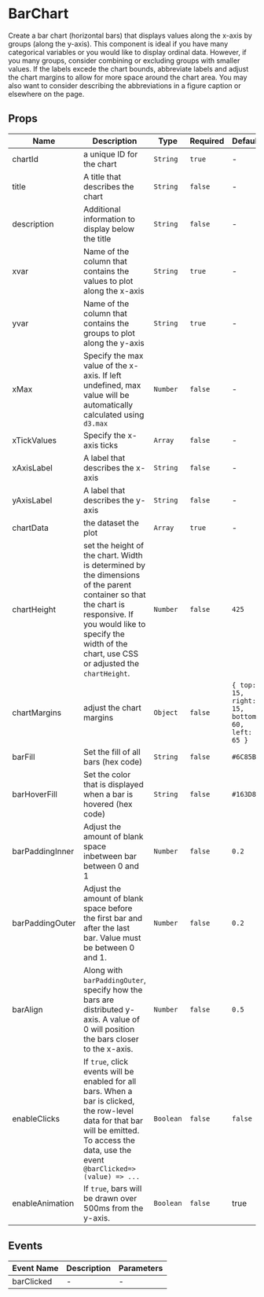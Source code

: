 # BarChart

Create a bar chart (horizontal bars) that displays values along the x-axis by groups (along the y-axis). This component is ideal if you have many categorical variables or you would like to display ordinal data. However, if you many groups, consider combining or excluding groups with smaller values. If the labels excede the chart bounds, abbreviate labels and adjust the chart margins to allow for more space around the chart area. You may also want to consider describing the abbreviations in a figure caption or elsewhere on the page. 

## Props

<!-- @vuese:BarChart:props:start -->
|Name|Description|Type|Required|Default|
|---|---|---|---|---|
|chartId|a unique ID for the chart|`String`|`true`|-|
|title|A title that describes the chart|`String`|`false`|-|
|description|Additional information to display below the title|`String`|`false`|-|
|xvar|Name of the column that contains the values to plot along the x-axis|`String`|`true`|-|
|yvar|Name of the column that contains the groups to plot along the y-axis|`String`|`true`|-|
|xMax|Specify the max value of the x-axis. If left undefined, max value will be automatically calculated using `d3.max`|`Number`|`false`|-|
|xTickValues|Specify the x-axis ticks|`Array`|`false`|-|
|xAxisLabel|A label that describes the x-axis|`String`|`false`|-|
|yAxisLabel|A label that describes the y-axis|`String`|`false`|-|
|chartData|the dataset the plot|`Array`|`true`|-|
|chartHeight|set the height of the chart. Width is determined by the dimensions of the parent container so that the chart is responsive. If you would like to specify the width of the chart, use CSS or adjusted the `chartHeight`.|`Number`|`false`|`425`|
|chartMargins|adjust the chart margins|`Object`|`false`|`{ top: 15, right: 15, bottom: 60, left: 65 }`|
|barFill|Set the fill of all bars (hex code)|`String`|`false`|`#6C85B5`|
|barHoverFill|Set the color that is displayed when a bar is hovered (hex code)|`String`|`false`|`#163D89`|
|barPaddingInner|Adjust the amount of blank space inbetween bar between 0 and 1|`Number`|`false`|`0.2`|
|barPaddingOuter|Adjust the amount of blank space before the first bar and after the last bar. Value must be between 0 and 1.|`Number`|`false`|`0.2`|
|barAlign|Along with `barPaddingOuter`, specify how the bars are distributed y-axis. A value of 0 will position the bars closer to the x-axis.|`Number`|`false`|`0.5`|
|enableClicks|If `true`, click events will be enabled for all bars. When a bar is clicked, the row-level data for that bar will be emitted. To access the data, use the event `@barClicked=>(value) => ...`|`Boolean`|`false`|`false`|
|enableAnimation|If `true`, bars will be drawn over 500ms from the y-axis.|`Boolean`|`false`|true|

<!-- @vuese:BarChart:props:end -->


## Events

<!-- @vuese:BarChart:events:start -->
|Event Name|Description|Parameters|
|---|---|---|
|barClicked|-|-|

<!-- @vuese:BarChart:events:end -->


